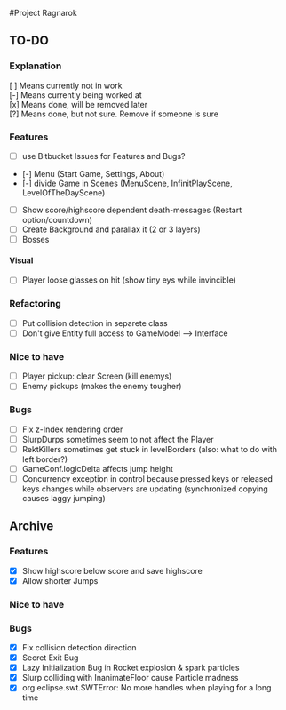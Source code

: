 #Project Ragnarok


## TO-DO

### Explanation
[ ] Means currently not in work  
[-] Means currently being worked at  
[x] Means done, will be removed later  
[?] Means done, but not sure. Remove if someone is sure  

### Features
- [ ] use Bitbucket Issues for Features and Bugs?
- [-] Menu (Start Game, Settings, About)
- [-] divide Game in Scenes (MenuScene, InfinitPlayScene, LevelOfTheDayScene)
- [ ] Show score/highscore dependent death-messages (Restart option/countdown)
- [ ] Create Background and parallax it (2 or 3 layers)
- [ ] Bosses
#### Visual
- [ ] Player loose glasses on hit (show tiny eys while invincible)

### Refactoring
- [ ] Put collision detection in separete class
- [ ] Don't give Entity full access to GameModel --> Interface

### Nice to have
- [ ] Player pickup: clear Screen (kill enemys)
- [ ] Enemy pickups (makes the enemy tougher)

### Bugs
- [ ] Fix z-Index rendering order
- [ ] SlurpDurps sometimes seem to not affect the Player
- [ ] RektKillers sometimes get stuck in levelBorders (also: what to do with left border?)
- [ ] GameConf.logicDelta affects jump height  
- [ ] Concurrency exception in control because pressed keys or released keys changes while observers are updating (synchronized copying causes laggy jumping)

## Archive

### Features
- [x] Show highscore below score and save highscore
- [x] Allow shorter Jumps

### Nice to have

### Bugs
- [x] Fix collision detection direction
- [x] Secret Exit Bug
- [x] Lazy Initialization Bug in Rocket explosion & spark particles
- [x] Slurp colliding with InanimateFloor cause Particle madness
- [x] org.eclipse.swt.SWTError: No more handles when playing for a long time
